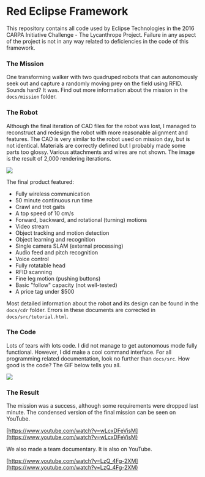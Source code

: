 # Red Eclipse Framework

This repository contains all code used by Eclipse Technologies in the 2016 CARPA Initiative Challenge - The Lycanthrope Project. Failure in any aspect of the project is not in any way related to deficiencies in the code of this framework.

### The Mission

One transforming walker with two quadruped robots that can autonomously seek out and capture a randomly moving prey on the field using RFID. Sounds hard? It was. Find out more information about the mission in the `docs/mission` folder. 

### The Robot

Although the final iteration of CAD files for the robot was lost, I managed to reconstruct and redesign the robot with more reasonable alignment and features. The CAD is very similar to the robot used on mission day, but is not identical. Materials are correctly defined but I probably made some parts too glossy. Various attachments and wires are not shown. The image is the result of 2,000 rendering iterations.

![](docs/src/assets/robot.png)

The final product featured:
- Fully wireless communication
- 50 minute continuous run time
- Crawl and trot gaits
- A top speed of 10 cm/s
- Forward, backward, and rotational (turning) motions
- Video stream
- Object tracking and motion detection
- Object learning and recognition
- Single camera SLAM (external processing)
- Audio feed and pitch recognition
- Voice control
- Fully rotatable head
- RFID scanning
- Fine leg motion (pushing buttons)
- Basic "follow" capacity (not well-tested)
- A price tag under $500

Most detailed information about the robot and its design can be found in the `docs/cdr` folder. Errors in these documents are corrected in `docs/src/tutorial.html`.

### The Code

Lots of tears with lots code. I did not manage to get autonomous mode fully functional. However, I did make a cool command interface. For all programming related documentation, look no further than `docs/src`. How good is the code? The GIF below tells you all.

![](presentation/life.gif)

### The Result

The mission was a success, although some requirements were dropped last minute. The condensed version of the final mission can be seen on YouTube.

[https://www.youtube.com/watch?v=wLcxDFeVisM](https://www.youtube.com/watch?v=wLcxDFeVisM)

We also made a team documentary. It is also on YouTube.

[https://www.youtube.com/watch?v=LzQ_4Fg-2XM](https://www.youtube.com/watch?v=LzQ_4Fg-2XM)
